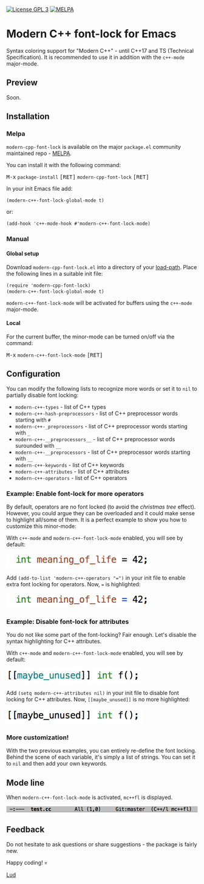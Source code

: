 [![License GPL 3](https://img.shields.io/badge/license-GPL_3-green.svg)](http://www.gnu.org/licenses/gpl-3.0.txt)
[![MELPA](http://melpa.org/packages/modern-cpp-font-lock-badge.svg)](http://melpa.org/#/modern-cpp-font-lock)

# Modern C++ font-lock for Emacs #

Syntax coloring support for "Modern C++" - until C++17 and TS (Technical Specification). It is recommended to use it in addition with the `c++-mode` major-mode.

## Preview ##

Soon.

## Installation ##

### Melpa ###

`modern-cpp-font-lock` is available on the major `package.el` community maintained repo - [MELPA](http://melpa.org).

You can install it with the following command:

<kbd>M-x</kbd> `package-install` <kbd>[RET]</kbd> `modern-cpp-font-lock` <kbd>[RET]</kbd>

In your init Emacs file add:

    (modern-c++-font-lock-global-mode t)
    
or:

    (add-hook 'c++-mode-hook #'modern-c++-font-lock-mode)

### Manual ###

#### Global setup ####

Download `modern-cpp-font-lock.el` into a directory of your [load-path][load-path]. Place the following lines in a suitable init file:

    (require 'modern-cpp-font-lock)
    (modern-c++-font-lock-global-mode t)

`modern-c++-font-lock-mode` will be activated for buffers using the `c++-mode` major-mode.

#### Local ####

For the current buffer, the minor-mode can be turned on/off via the command:

<kbd>M-x</kbd> `modern-c++-font-lock-mode` <kbd>[RET]</kbd>

## Configuration ##

You can modify the following lists to recognize more words or set it to `nil` to partially disable font locking:

 * `modern-c++-types` - list of C++ types
 * `modern-c++-hash-preprocessors` - list of C++ preprocessor words starting with `#`
 * `modern-c++-_preprocessors` - list of C++ preprocessor words starting with `_`
 * `modern-c++-__preprocessors__` - list of C++ preprocessor words surounded with `__`
 * `modern-c++-__preprocessors` - list of C++ preprocessor words starting with `__`
 * `modern-c++-keywords` - list of C++ keywords
 * `modern-c++-attributes` - list of C++ attributes
 * `modern-c++-operators` - list of C++ operators

### Example: Enable font-lock for more operators ###

By default, operators are no font locked (to avoid the _christmas tree_ effect). However, you could argue they can be overloaded and it could make sense to highlight all/some of them. It is a perfect example to show you how to customize this minor-mode:

With `c++-mode` and `modern-c++-font-lock-mode` enabled, you will see by default:

![See img/all-operator-off-sample.png for screenshot](./img/all-operator-off-sample.png)

Add `(add-to-list 'modern-c++-operators "=")` in your init file to enable extra font locking for operators. Now, `=` is highlighted:

![See img/all-operator-on-sample.png for screenshot](./img/all-operator-on-sample.png)

### Example: Disable font-lock for attributes  ###

You do not like some part of the font-locking? Fair enough. Let's disable the syntax highlighting for C++ attributes.

With `c++-mode` and `modern-c++-font-lock-mode` enabled, you will see by default:

![See img/attributes-on.png for screenshot](./img/attributes-on.png)

Add `(setq modern-c++-attributes nil)` in your init file to disable font locking for C++ attributes. Now, `[[maybe_unused]]` is no more highlighted:

![See img/attributes-off.png for screenshot](./img/attributes-off.png)

### More customization! ###

With the two previous examples, you can entirely re-define the font locking. Behind the scene of each variable, it's simply a list of strings. You can set it to `nil` and then add your own keywords.

## Mode line ##

When `modern-c++-font-lock-mode` is activated, `mc++fl` is displayed.

![See img/mode-line.png for screenshot](./img/mode-line.png)

## Feedback ##

Do not hesitate to ask questions or share suggestions - the package is fairly new.

Happy coding! :skull:

[Lud](http://lud.cc)

[load-path]: https://www.gnu.org/software/emacs/manual/html_node/emacs/Lisp-Libraries.html
